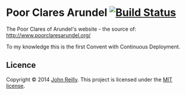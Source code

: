 ﻿# Poor Clares Arundel [![Build Status](https://ci.appveyor.com/api/projects/status/github/johnnyreilly/poorclaresarundel?svg=true)](https://ci.appveyor.com/project/JohnReilly/poorclaresarundel)

The Poor Clares of Arundel's website - the source of: http://www.poorclaresarundel.org/

To my knowledge this is the first Convent with Continuous Deployment.

## Licence

Copyright © 2014 [John Reilly](twitter.com/johnny_reilly). This project is licensed under the [MIT license](http://opensource.org/licenses/mit-license.php).